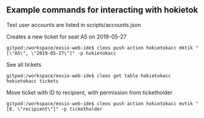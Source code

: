 ## Example commands for interacting with hokietok

Test user accounts are listed in scripts/accounts.json

Creates a new ticket for seat A5 on 2019-05-27
```console
gitpod:/workspace/eosio-web-ide$ cleos push action hokietokacc mktik "[\"A5\", \"2019-05-27\"]" -p hokietokacc
```

See all tickets
```console
gitpod:/workspace/eosio-web-ide$ cleos get table hokietokacc hokietokacc tickets
```

Move ticket with ID to recipient, with permission from ticketholder
```console
gitpod:/workspace/eosio-web-ide$ cleos push action hokietokacc mvtik "[0, \"recipient\"]" -p ticketholder
```
